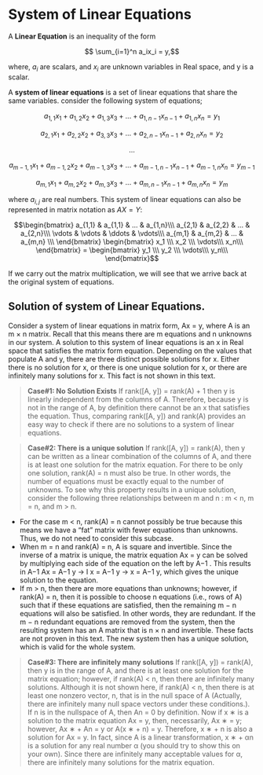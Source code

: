 # System of Linear Equations

A **Linear Equation** is an inequality of the form 

```math

\sum_{i=1}^n a_ix_i = y,
```

where, $a_i$ are scalars, and $x_i$ are unknown variables in Real space, and y is a scalar.

A **system of linear equations** is a set of linear equations that share the same variables. consider the following system of equations;
```math 
a_{1,1}x_1 + a_{1,2}x_2 +  a_{1,3}x_3  + ... + a_{1,n-1}x_{n-1} + a_{1,n}x_n  = y_1
```
```math
a_{2,1}x_1 + a_{2,2}x_2 +  a_{3,3}x_3  + ... + a_{2,n-1}x_{n-1} + a_{2,n}x_n  = y_2
```
```math
...
```
```math
a_{{m-1},1}x_1  +  a_{{m-1},2}x_2  +  a_{{m-1},3}x_3  + ... +  a_{{m-1},n-1}x_{n-1} + a_{{m-1},n}x_n  = y_{m-1}
```
```math
a_{{m},1}x_1 + a_{{m},2}x_2 +  a_{{m},3}x_3  + ... +  a_{{m},n-1}x_{n-1} + a_{{m},n}x_n  = y_{m}
```

where $a_{i,j}$ are real numbers. This system of linear equations can also be represented in matrix notation as $AX = Y$:

```math
\begin{bmatrix} 
a_{1,1} & a_{1,1} & ... & a_{1,n}\\\ a_{2,1} & a_{2,2} & ... & a_{2,n}\\\ \vdots & \vdots & \ddots & \vdots\\\ a_{m,1} & a_{m,2} & ... & a_{m,n} \\\
\end{bmatrix}
\begin{bmatrix} 
x_1 \\\ x_2 \\\ \vdots\\\ x_n\\\
\end{bmatrix}
= 
\begin{bmatrix} 
y_1 \\\ y_2 \\\ \vdots\\\ y_n\\\
\end{bmatrix}
```
If we carry out the matrix multiplication, we will see that we arrive back at the original system of equations.

## Solution of system of Linear Equations.
Consider a system of linear equations in matrix form, Ax = y, where A is an m × n matrix. Recall that
this means there are m equations and n unknowns in our system. A solution to this system of linear
equations is an x in Real space that satisfies the matrix form equation. Depending on the values that populate
A and y, there are three distinct possible solutions for x. Either there is no solution for x, or there is
one unique solution for x, or there are infinitely many solutions for x. This fact is not shown in this
text.


> **Case#1: No Solution Exists**
If rank([A, y]) = rank(A) + 1 then y is linearly independent
from the columns of A. Therefore, because y is not in the range of A, by definition there cannot
be an x that satisfies the equation. Thus, comparing rank([A, y]) and rank(A) provides an easy
way to check if there are no solutions to a system of linear equations.

> **Case#2: There is a unique solution**
If rank([A, y]) = rank(A), then y can be written as a
linear combination of the columns of A, and there is at least one solution for the matrix equation.
For there to be only one solution, rank(A) = n must also be true. In other words, the number of
equations must be exactly equal to the number of unknowns. To see why this property results in a
unique solution, consider the following three relationships between m and n : m < n, m = n, and
m > n.
- For the case m < n, rank(A) = n cannot possibly be true because this means we have a “fat”
matrix with fewer equations than unknowns. Thus, we do not need to consider this subcase.
- When m = n and rank(A) = n, A is square and invertible. Since the inverse of a matrix is
unique, the matrix equation Ax = y can be solved by multiplying each side of the equation on
the left by A−1 . This results in A−1 Ax = A−1 y → I x = A−1 y → x = A−1 y, which gives the
unique solution to the equation.
- If m > n, then there are more equations than unknowns; however, if rank(A) = n, then it is
possible to choose n equations (i.e., rows of A) such that if these equations are satisfied, then
the remaining m − n equations will also be satisfied. In other words, they are redundant. If the
m − n redundant equations are removed from the system, then the resulting system has an A
matrix that is n × n and invertible. These facts are not proven in this text. The new system then
has a unique solution, which is valid for the whole system.

> **Case#3: There are infinitely many solutions**
If rank([A, y]) = rank(A), then y is in the
range of A, and there is at least one solution for the matrix equation; however, if rank(A) < n,
then there are infinitely many solutions. Although it is not shown here, if rank(A) < n, then there
is at least one nonzero vector, n, that is in the null space of A (Actually, there are infinitely
many null space vectors under these conditions.). If n is in the nullspace of A, then An = 0 by
definition. Now if x ∗ is a solution to the matrix equation Ax = y, then, necessarily, Ax ∗ = y;
however, Ax ∗ + An = y or A(x ∗ + n) = y. Therefore, x ∗ + n is also a solution for Ax = y. In
fact, since A is a linear transformation, x ∗ + αn is a solution for any real number α (you should
try to show this on your own). Since there are infinitely many acceptable values for α, there are
infinitely many solutions for the matrix equation.


